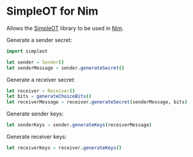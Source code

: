 # SimpleOT for Nim

Allows the [SimpleOT][1] library to be used in [Nim][2].

Generate a sender secret:

```nim
import simpleot

let sender = Sender()
let senderMessage = sender.generateSecret()
```

Generate a receiver secret:

```nim
let receiver = Receiver()
let bits = generateChoiceBits()
let receiverMessage = receiver.generateSecret(senderMessage, bits)
```

Generate sender keys:

```nim
let senderKeys = sender.generateKeys(receiverMessage)
```

Generate receiver keys:

```nim
let receiverKeys = receiver.generateKeys()
```

[1]: https://github.com/mkskeller/SimpleOT
[2]: https://nim-lang.org

